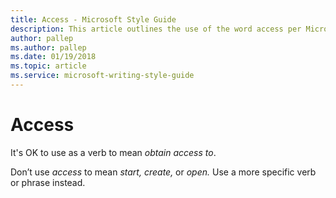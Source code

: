 ```yaml
---
title: Access - Microsoft Style Guide
description: This article outlines the use of the word access per Microsoft style guidelines.
author: pallep
ms.author: pallep
ms.date: 01/19/2018
ms.topic: article
ms.service: microsoft-writing-style-guide
---
```


# Access

It's OK to use as a verb to mean *obtain access to*. 

Don’t use *access* to mean *start, create,* or *open.* Use a more specific verb or phrase instead.

